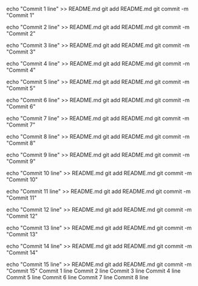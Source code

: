 echo "Commit 1 line" >> README.md
git add README.md
git commit -m "Commit 1"

echo "Commit 2 line" >> README.md
git add README.md
git commit -m "Commit 2"

echo "Commit 3 line" >> README.md
git add README.md
git commit -m "Commit 3"

echo "Commit 4 line" >> README.md
git add README.md
git commit -m "Commit 4"

echo "Commit 5 line" >> README.md
git add README.md
git commit -m "Commit 5"

echo "Commit 6 line" >> README.md
git add README.md
git commit -m "Commit 6"

echo "Commit 7 line" >> README.md
git add README.md
git commit -m "Commit 7"

echo "Commit 8 line" >> README.md
git add README.md
git commit -m "Commit 8"

echo "Commit 9 line" >> README.md
git add README.md
git commit -m "Commit 9"

echo "Commit 10 line" >> README.md
git add README.md
git commit -m "Commit 10"

echo "Commit 11 line" >> README.md
git add README.md
git commit -m "Commit 11"

echo "Commit 12 line" >> README.md
git add README.md
git commit -m "Commit 12"

echo "Commit 13 line" >> README.md
git add README.md
git commit -m "Commit 13"

echo "Commit 14 line" >> README.md
git add README.md
git commit -m "Commit 14"

echo "Commit 15 line" >> README.md
git add README.md
git commit -m "Commit 15"
Commit 1 line
Commit 2 line
Commit 3 line
Commit 4 line
Commit 5 line
Commit 6 line
Commit 7 line
Commit 8 line
